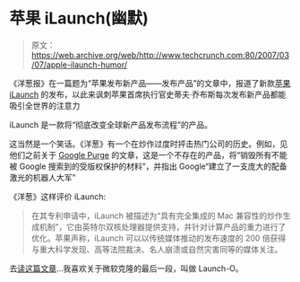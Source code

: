 # 苹果 iLaunch(幽默)

> 原文：<https://web.archive.org/web/http://www.techcrunch.com:80/2007/03/07/apple-ilaunch-humor/>

《洋葱报》在一篇题为“苹果发布新产品——发布产品”的文章中，报道了新款[苹果 iLaunch](https://web.archive.org/web/20220813043510/http://www.theonion.com/content/node/59345?&utm_source=digg_1) 的发布，以此来讽刺苹果首席执行官史蒂夫·乔布斯每次发布新产品都能吸引全世界的注意力

iLaunch 是一款将“彻底改变全球新产品发布流程”的产品。

这当然是一个笑话。《洋葱》有一个在炒作过度时抨击热门公司的历史。例如，见他们之前关于 [Google Purge](https://web.archive.org/web/20220813043510/http://www.beta.techcrunch.com/2005/08/31/google-purge-is-on-the-way-humor/) 的文章，这是一个不存在的产品，将“销毁所有不能被 Google 搜索到的受版权保护的材料”，并指出 Google“建立了一支庞大的配备激光的机器人大军”

《洋葱》这样评价 iLaunch:

> 在其专利申请中，iLaunch 被描述为“具有完全集成的 Mac 兼容性的炒作生成机制”，它由英特尔双核处理器提供支持，并针对计算产品的重力进行了优化。苹果声称，iLaunch 可以以传统媒体推动的发布速度的 200 倍获得与重大科学发现、高等法院裁决、名人崩溃或自然灾害同等的媒体关注。

去[读这篇文章](https://web.archive.org/web/20220813043510/http://www.theonion.com/content/node/59345?&utm_source=digg_1)…我喜欢关于微软克隆的最后一段，叫做 Launch-O。
